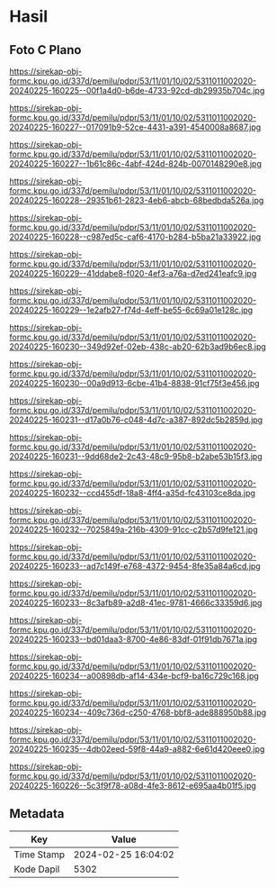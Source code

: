# Hasil

## Foto C Plano

https://sirekap-obj-formc.kpu.go.id/337d/pemilu/pdpr/53/11/01/10/02/5311011002020-20240225-160225--00f1a4d0-b6de-4733-92cd-db29935b704c.jpg

https://sirekap-obj-formc.kpu.go.id/337d/pemilu/pdpr/53/11/01/10/02/5311011002020-20240225-160227--017091b9-52ce-4431-a391-4540008a8687.jpg

https://sirekap-obj-formc.kpu.go.id/337d/pemilu/pdpr/53/11/01/10/02/5311011002020-20240225-160227--1b61c86c-4abf-424d-824b-0070148290e8.jpg

https://sirekap-obj-formc.kpu.go.id/337d/pemilu/pdpr/53/11/01/10/02/5311011002020-20240225-160228--29351b61-2823-4eb6-abcb-68bedbda526a.jpg

https://sirekap-obj-formc.kpu.go.id/337d/pemilu/pdpr/53/11/01/10/02/5311011002020-20240225-160228--c987ed5c-caf6-4170-b284-b5ba21a33922.jpg

https://sirekap-obj-formc.kpu.go.id/337d/pemilu/pdpr/53/11/01/10/02/5311011002020-20240225-160229--41ddabe8-f020-4ef3-a76a-d7ed241eafc9.jpg

https://sirekap-obj-formc.kpu.go.id/337d/pemilu/pdpr/53/11/01/10/02/5311011002020-20240225-160229--1e2afb27-f74d-4eff-be55-6c69a01e128c.jpg

https://sirekap-obj-formc.kpu.go.id/337d/pemilu/pdpr/53/11/01/10/02/5311011002020-20240225-160230--349d92ef-02eb-438c-ab20-62b3ad9b6ec8.jpg

https://sirekap-obj-formc.kpu.go.id/337d/pemilu/pdpr/53/11/01/10/02/5311011002020-20240225-160230--00a9d913-6cbe-41b4-8838-91cf75f3e456.jpg

https://sirekap-obj-formc.kpu.go.id/337d/pemilu/pdpr/53/11/01/10/02/5311011002020-20240225-160231--d17a0b76-c048-4d7c-a387-892dc5b2859d.jpg

https://sirekap-obj-formc.kpu.go.id/337d/pemilu/pdpr/53/11/01/10/02/5311011002020-20240225-160231--9dd68de2-2c43-48c9-95b8-b2abe53b15f3.jpg

https://sirekap-obj-formc.kpu.go.id/337d/pemilu/pdpr/53/11/01/10/02/5311011002020-20240225-160232--ccd455df-18a8-4ff4-a35d-fc43103ce8da.jpg

https://sirekap-obj-formc.kpu.go.id/337d/pemilu/pdpr/53/11/01/10/02/5311011002020-20240225-160232--7025849a-216b-4309-91cc-c2b57d9fe121.jpg

https://sirekap-obj-formc.kpu.go.id/337d/pemilu/pdpr/53/11/01/10/02/5311011002020-20240225-160233--ad7c149f-e768-4372-9454-8fe35a84a6cd.jpg

https://sirekap-obj-formc.kpu.go.id/337d/pemilu/pdpr/53/11/01/10/02/5311011002020-20240225-160233--8c3afb89-a2d8-41ec-9781-4666c33359d6.jpg

https://sirekap-obj-formc.kpu.go.id/337d/pemilu/pdpr/53/11/01/10/02/5311011002020-20240225-160233--bd01daa3-8700-4e86-83df-01f91db7671a.jpg

https://sirekap-obj-formc.kpu.go.id/337d/pemilu/pdpr/53/11/01/10/02/5311011002020-20240225-160234--a00898db-af14-434e-bcf9-ba16c729c168.jpg

https://sirekap-obj-formc.kpu.go.id/337d/pemilu/pdpr/53/11/01/10/02/5311011002020-20240225-160234--409c736d-c250-4768-bbf8-ade888950b88.jpg

https://sirekap-obj-formc.kpu.go.id/337d/pemilu/pdpr/53/11/01/10/02/5311011002020-20240225-160235--4db02eed-59f8-44a9-a882-6e61d420eee0.jpg

https://sirekap-obj-formc.kpu.go.id/337d/pemilu/pdpr/53/11/01/10/02/5311011002020-20240225-160226--5c3f9f78-a08d-4fe3-8612-e695aa4b01f5.jpg


## Metadata

| Key        | Value               |
| ---------- | ------------------- |
| Time Stamp | 2024-02-25 16:04:02 |
| Kode Dapil | 5302                |




